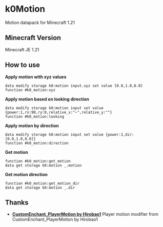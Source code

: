 # k0Motion

Motion datapack for Minecraft 1.21

## Minecraft Version
Minecraft JE 1.21

## How to use

**Apply motion with xyz values**
```mcfunction
data modify storage k0:motion input.xyz set value [0.0,1.0,0.0]
function #k0_motion:xyz
```

**Apply motion based on looking direction**
```mcfunction
data modify storage k0:motion input set value {power:1,rx:90,ry:0,relative_x:"~",relative_y:""}
function #k0_motion:looking
```

**Apply motion by direction**
```mcfunction
data modify storage k0:motion input set value {power:1,dir:[0.0,1.0,0.0]}
function #k0_motion:direction
```

**Get motion**
```mcfunction
function #k0_motion:get_motion
data get storage k0:motion _.motion
```

**Get motion direction**
```mcfunction
function #k0_motion:get_motion_dir
data get storage k0:motion _.dir
```

## Thanks
- **[CustomEnchant_PlayerMotion by Hirobao1](https://github.com/Hirobao1/CustomEnchant_PlayerMotion)**
  Player motion modifier from CustomEnchant_PlayerMotion by Hirobao1

